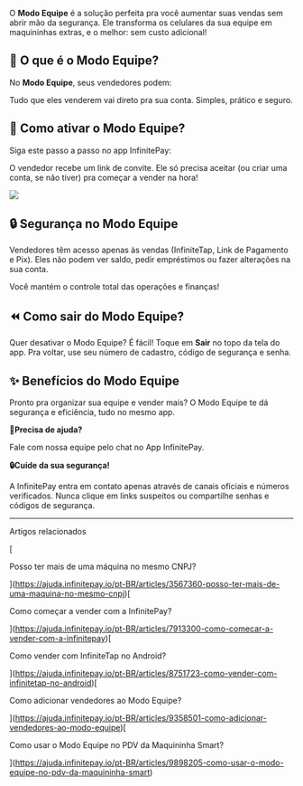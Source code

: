 O **Modo Equipe** é a solução perfeita pra você aumentar suas vendas sem abrir mão da segurança. Ele transforma os celulares da sua equipe em maquininhas extras, e o melhor: sem custo adicional!

## **📌 O que é o Modo Equipe?**

No **Modo Equipe**, seus vendedores podem:

Tudo que eles venderem vai direto pra sua conta. Simples, prático e seguro.

## 📱 **Como ativar o Modo Equipe?**

Siga este passo a passo no app InfinitePay:

O vendedor recebe um link de convite. Ele só precisa aceitar (ou criar uma conta, se não tiver) pra começar a vender na hora!

[![](https://downloads.intercomcdn.com/i/o/1144491666/b673940b8b7152ecd97dd14f/modo+equipe.gif?expires=1756089900&signature=e0f0abd3f6f9efb0cce8458f4cd7b1fce748ee19f33cae875a4093c385da9eb5&req=dSEjEs13nIdZX%2FMW1HO4zba5nXsIqhHGNg6ukx0VAw0ryqOtAu9Xgt93VT%2BY%0AWGGTrtFsc4vU9KnwUTQ%3D%0A)](https://downloads.intercomcdn.com/i/o/1144491666/b673940b8b7152ecd97dd14f/modo+equipe.gif?expires=1756089900&signature=e0f0abd3f6f9efb0cce8458f4cd7b1fce748ee19f33cae875a4093c385da9eb5&req=dSEjEs13nIdZX%2FMW1HO4zba5nXsIqhHGNg6ukx0VAw0ryqOtAu9Xgt93VT%2BY%0AWGGTrtFsc4vU9KnwUTQ%3D%0A)

## 🔒 **Segurança no Modo Equipe**

Vendedores têm acesso apenas às vendas (InfiniteTap, Link de Pagamento e Pix). Eles não podem ver saldo, pedir empréstimos ou fazer alterações na sua conta.

Você mantém o controle total das operações e finanças!

## ⏪ **Como sair do Modo Equipe?**

Quer desativar o Modo Equipe? É fácil! Toque em **Sair** no topo da tela do app. Pra voltar, use seu número de cadastro, código de segurança e senha.

## ✨ **Benefícios do Modo Equipe**

Pronto pra organizar sua equipe e vender mais? O Modo Equipe te dá segurança e eficiência, tudo no mesmo app.

**🔔Precisa de ajuda?**

Fale com nossa equipe pelo chat no App InfinitePay.

**🔒Cuide da sua segurança!**

A InfinitePay entra em contato apenas através de canais oficiais e números verificados. Nunca clique em links suspeitos ou compartilhe senhas e códigos de segurança.

___

Artigos relacionados

[

Posso ter mais de uma máquina no mesmo CNPJ?

](https://ajuda.infinitepay.io/pt-BR/articles/3567360-posso-ter-mais-de-uma-maquina-no-mesmo-cnpj)[

Como começar a vender com a InfinitePay?

](https://ajuda.infinitepay.io/pt-BR/articles/7913300-como-comecar-a-vender-com-a-infinitepay)[

Como vender com InfiniteTap no Android?

](https://ajuda.infinitepay.io/pt-BR/articles/8751723-como-vender-com-infinitetap-no-android)[

Como adicionar vendedores ao Modo Equipe?

](https://ajuda.infinitepay.io/pt-BR/articles/9358501-como-adicionar-vendedores-ao-modo-equipe)[

Como usar o Modo Equipe no PDV da Maquininha Smart?

](https://ajuda.infinitepay.io/pt-BR/articles/9898205-como-usar-o-modo-equipe-no-pdv-da-maquininha-smart)